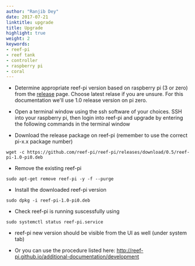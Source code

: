 ```yaml
---
author: "Ranjib Dey"
date: 2017-07-21
linktitle: upgrade
title: Upgrade
highlight: true
weight: 2
keywords:
- reef-pi
- reef tank
- controller
- raspberry pi
- coral
---
```


- Determine appropriate reef-pi version based on raspberry pi (3 or zero) from the [release](https://github.com/reef-pi/reef-pi/releases/) page. Choose latest relase if you are unsure. For this documentation we'll use 1.0 release version on pi zero.

- Open a terminal window using the ssh software of your choices.  SSH into your raspberry pi, then login into reef-pi and upgrade by entering the following commands in the terminal window

- Download the release package on reef-pi (remember to use the correct pi-x.x package number)
```
wget -c https://github.com/reef-pi/reef-pi/releases/download/0.5/reef-pi-1.0-pi0.deb
```

- Remove the existing reef-pi
```
sudo apt-get remove reef-pi -y -f --purge
```

- Install the downloaded reef-pi version
```
sudo dpkg -i reef-pi-1.0-pi0.deb
```

- Check reef-pi is running suscessfully using
```
sudo systemctl status reef-pi.service
```

- reef-pi new version should be visible from the UI as well (under system tab)

- Or you can use the procedure listed here: http://reef-pi.github.io/additional-documentation/development
